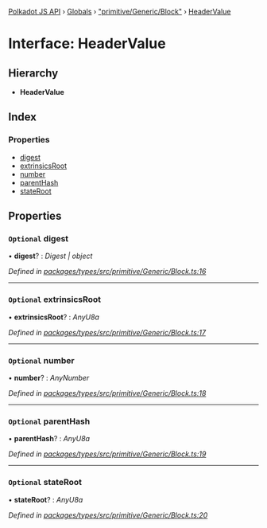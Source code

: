 [Polkadot JS API](../README.md) › [Globals](../globals.md) › ["primitive/Generic/Block"](../modules/_primitive_generic_block_.md) › [HeaderValue](_primitive_generic_block_.headervalue.md)

# Interface: HeaderValue

## Hierarchy

* **HeaderValue**

## Index

### Properties

* [digest](_primitive_generic_block_.headervalue.md#optional-digest)
* [extrinsicsRoot](_primitive_generic_block_.headervalue.md#optional-extrinsicsroot)
* [number](_primitive_generic_block_.headervalue.md#optional-number)
* [parentHash](_primitive_generic_block_.headervalue.md#optional-parenthash)
* [stateRoot](_primitive_generic_block_.headervalue.md#optional-stateroot)

## Properties

### `Optional` digest

• **digest**? : *Digest | object*

*Defined in [packages/types/src/primitive/Generic/Block.ts:16](https://github.com/polkadot-js/api/blob/9d4b0ea56a/packages/types/src/primitive/Generic/Block.ts#L16)*

___

### `Optional` extrinsicsRoot

• **extrinsicsRoot**? : *AnyU8a*

*Defined in [packages/types/src/primitive/Generic/Block.ts:17](https://github.com/polkadot-js/api/blob/9d4b0ea56a/packages/types/src/primitive/Generic/Block.ts#L17)*

___

### `Optional` number

• **number**? : *AnyNumber*

*Defined in [packages/types/src/primitive/Generic/Block.ts:18](https://github.com/polkadot-js/api/blob/9d4b0ea56a/packages/types/src/primitive/Generic/Block.ts#L18)*

___

### `Optional` parentHash

• **parentHash**? : *AnyU8a*

*Defined in [packages/types/src/primitive/Generic/Block.ts:19](https://github.com/polkadot-js/api/blob/9d4b0ea56a/packages/types/src/primitive/Generic/Block.ts#L19)*

___

### `Optional` stateRoot

• **stateRoot**? : *AnyU8a*

*Defined in [packages/types/src/primitive/Generic/Block.ts:20](https://github.com/polkadot-js/api/blob/9d4b0ea56a/packages/types/src/primitive/Generic/Block.ts#L20)*

